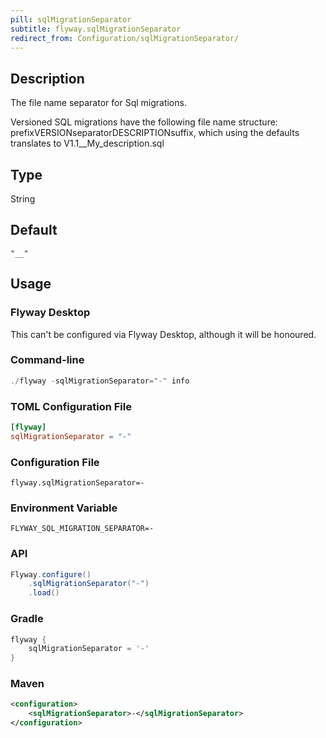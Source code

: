 ```yaml
---
pill: sqlMigrationSeparator
subtitle: flyway.sqlMigrationSeparator
redirect_from: Configuration/sqlMigrationSeparator/
---
```


## Description

The file name separator for Sql migrations.

Versioned SQL migrations have the following file name structure: prefixVERSIONseparatorDESCRIPTIONsuffix, which using the defaults translates to V1.1__My_description.sql

## Type

String

## Default

`"__"`

## Usage

### Flyway Desktop

This can't be configured via Flyway Desktop, although it will be honoured.

### Command-line

```powershell
./flyway -sqlMigrationSeparator="-" info
```

### TOML Configuration File

```toml
[flyway]
sqlMigrationSeparator = "-"
```

### Configuration File

```properties
flyway.sqlMigrationSeparator=-
```

### Environment Variable

```properties
FLYWAY_SQL_MIGRATION_SEPARATOR=-
```

### API

```java
Flyway.configure()
    .sqlMigrationSeparator("-")
    .load()
```

### Gradle

```groovy
flyway {
    sqlMigrationSeparator = '-'
}
```

### Maven

```xml
<configuration>
    <sqlMigrationSeparator>-</sqlMigrationSeparator>
</configuration>
```
